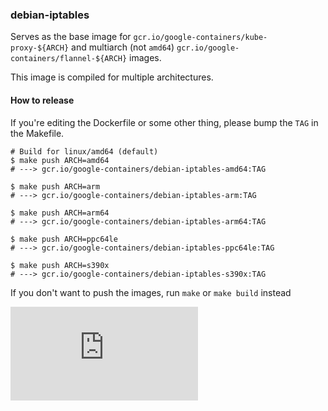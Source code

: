 ### debian-iptables

Serves as the base image for `gcr.io/google-containers/kube-proxy-${ARCH}` and multiarch (not `amd64`) `gcr.io/google-containers/flannel-${ARCH}` images.

This image is compiled for multiple architectures.

#### How to release

If you're editing the Dockerfile or some other thing, please bump the `TAG` in the Makefile.

```console
# Build for linux/amd64 (default)
$ make push ARCH=amd64
# ---> gcr.io/google-containers/debian-iptables-amd64:TAG

$ make push ARCH=arm
# ---> gcr.io/google-containers/debian-iptables-arm:TAG

$ make push ARCH=arm64
# ---> gcr.io/google-containers/debian-iptables-arm64:TAG

$ make push ARCH=ppc64le
# ---> gcr.io/google-containers/debian-iptables-ppc64le:TAG

$ make push ARCH=s390x
# ---> gcr.io/google-containers/debian-iptables-s390x:TAG
```

If you don't want to push the images, run `make` or `make build` instead


[![Analytics](https://kubernetes-site.appspot.com/UA-36037335-10/GitHub/build/debian-iptables/README.md?pixel)]()
